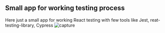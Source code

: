 ## Small app for working testing process

Here just a small app for working React testing with few tools like Jest, reat-testing-library, Cypress
![capture]("public/image/dronePresentation.png")
